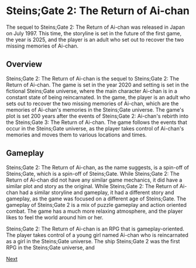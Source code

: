 # Steins;Gate 2: The Return of Ai-chan

The sequel to Steins;Gate 2: The Return of Ai-chan was released in Japan on July 1997. This time, the storyline is set in the future of the first game, the year is 2025, and the player is an adult who set out to recover the two missing memories of Ai-chan.

## Overview

Steins;Gate 2: The Return of Ai-chan is the sequel to Steins;Gate 2: The Return of Ai-chan. The game is set in the year 2020 and setting is set in the fictional Steins;Gate universe, where the main character Ai-chan is in a constant state of being reincarnated. In the game, the player is an adult who sets out to recover the two missing memories of Ai-chan, which are the memories of Ai-chan's memories in the Steins;Gate universe. The game's plot is set 200 years after the events of Steins;Gate 2: Ai-chan's rebirth into the Steins;Gate 3: The Return of Ai-chan. The game follows the events that occur in the Steins;Gate universe, as the player takes control of Ai-chan's memories and moves them to various locations and times.

## Gameplay

Steins;Gate 2: The Return of Ai-chan, as the name suggests, is a spin-off of Steins;Gate, which is a spin-off of Steins;Gate. While Steins;Gate 2: The Return of Ai-chan did not have any similar game mechanics, it did have a similar plot and story as the original. While Steins;Gate 2: The Return of Ai-chan had a similar storyline and gameplay, it had a different story and gameplay, as the game was focused on a different age of Steins;Gate. The gameplay of Steins;Gate 2 is a mix of puzzle gameplay and action oriented combat. The game has a much more relaxing atmosphere, and the player likes to feel the world around him or her.

Steins;Gate 2: The Return of Ai-chan is an RPG that is gameplay-oriented. The player takes control of a young girl named Ai-chan who is reincarnated as a girl in the Steins;Gate universe. The ship Steins;Gate 2 was the first RPG in the Steins;Gate universe, and

[Next](185.md)